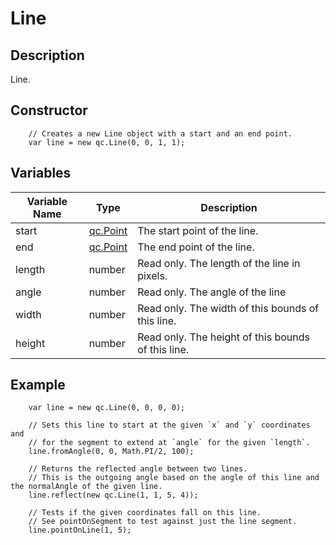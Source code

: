 # Line

## Description
Line.

## Constructor
````
	// Creates a new Line object with a start and an end point.
	var line = new qc.Line(0, 0, 1, 1);
````

## Variables
| Variable Name      |   Type       |  Description           |
| ------------- |-------------|-------------|
| start | [qc.Point](Point.md) | The start point of the line. |
| end | [qc.Point](Point.md) | The end point of the line. |
| length | number | Read only. The length of the line in pixels. |
| angle | number | Read only. The angle of the line |
| width | number | Read only. The width of this bounds of this line. |
| height | number | Read only. The height of this bounds of this line. |

## Example
````
	var line = new qc.Line(0, 0, 0, 0);

	// Sets this line to start at the given `x` and `y` coordinates and
	// for the segment to extend at `angle` for the given `length`.
	line.fromAngle(0, 0, Math.PI/2, 100);

	// Returns the reflected angle between two lines.
	// This is the outgoing angle based on the angle of this line and the normalAngle of the given line.
	line.reflect(new qc.Line(1, 1, 5, 4));

	// Tests if the given coordinates fall on this line.
	// See pointOnSegment to test against just the line segment.
	line.pointOnLine(1, 5);
````
